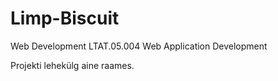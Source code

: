 # Limp-Biscuit

Web Development LTAT.05.004 Web Application Development

Projekti lehekülg aine raames.
